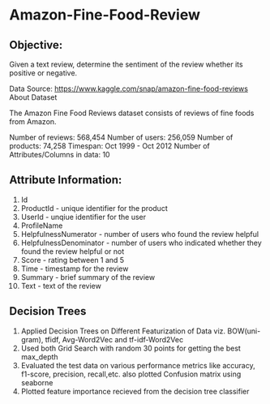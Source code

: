# Amazon-Fine-Food-Review

## Objective:

Given a text review, determine the sentiment of the review whether its positive or negative.

Data Source: https://www.kaggle.com/snap/amazon-fine-food-reviews
About Dataset

The Amazon Fine Food Reviews dataset consists of reviews of fine foods from Amazon.

Number of reviews: 568,454
Number of users: 256,059
Number of products: 74,258
Timespan: Oct 1999 - Oct 2012
Number of Attributes/Columns in data: 10

## Attribute Information:

 1.   Id
 2.   ProductId - unique identifier for the product
 3.   UserId - unqiue identifier for the user
 4.   ProfileName
 5.   HelpfulnessNumerator - number of users who found the review helpful
 6.   HelpfulnessDenominator - number of users who indicated whether they found the review helpful or not
 7.   Score - rating between 1 and 5
 8.   Time - timestamp for the review
 9.   Summary - brief summary of the review
 10.   Text - text of the review


## Decision Trees


 1.   Applied Decision Trees on Different Featurization of Data viz. BOW(uni-gram), tfidf, Avg-Word2Vec and tf-idf-Word2Vec
 2.   Used both Grid Search with random 30 points for getting the best max_depth
 3.   Evaluated the test data on various performance metrics like accuracy, f1-score, precision, recall,etc. also plotted Confusion matrix using seaborne
 4.   Plotted feature importance recieved from the decision tree classifier


